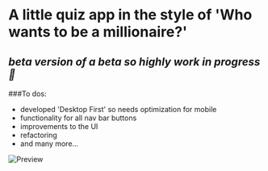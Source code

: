 # A little quiz app in the style of 'Who wants to be a millionaire?'

## _beta version of a beta so highly work in progress 👀_

###To dos:

- developed 'Desktop First' so needs optimization for mobile
- functionality for all nav bar buttons
- improvements to the UI
- refactoring
- and many more...

![Preview](https://i.ibb.co/jTZ8j8Z/quiz-app-preview.gif)
